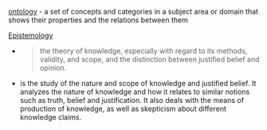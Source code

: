 [ontology](https://www.google.com/search?q=ontology) - a set of concepts and categories in a subject area or domain that shows their properties and the relations between them

[Epistemology](https://www.google.com/search?q=epistemology)
* > the theory of knowledge, especially with regard to its methods, validity, and scope, and the distinction between justified belief and opinion.
* is the study of the nature and scope of knowledge and justified belief. It analyzes the nature of knowledge and how it relates to similar notions such as truth, belief and justification. It also deals with the means of production of knowledge, as well as skepticism about different knowledge claims.
